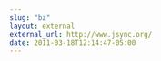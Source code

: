 ```yaml
---
slug: "bz"
layout: external
external_url: http://www.jsync.org/
date: 2011-03-18T12:14:47-05:00
---
```


